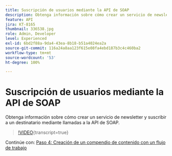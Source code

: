```yaml
---
title: Suscripción de usuarios mediante la API de SOAP
description: Obtenga información sobre cómo crear un servicio de newsletter y suscribir a un destinatario mediante llamadas a la API de SOAP.
feature: API
jira: KT-8165
thumbnail: 336538.jpg
role: Admin, Developer
level: Experienced
exl-id: 6bd2f88a-9da4-43ea-8b18-b51a4024ea2a
source-git-commit: 116a24a8aa123f615e08fa4ebd187b3c4c460ba2
workflow-type: tm+mt
source-wordcount: '53'
ht-degree: 100%

---
```


# Suscripción de usuarios mediante la API de SOAP

Obtenga información sobre cómo crear un servicio de newsletter y suscribir a un destinatario mediante llamadas a la API de SOAP.

>[!VIDEO](https://video.tv.adobe.com/v/3446020?quality=12&learn=on&captions=spa){transcript=true}

Continúe con: [Paso 4: Creación de un compendio de contenido con un flujo de trabajo](/help/tutorial-use-soap-apis/create-article-alert-delivery-overview.md)
